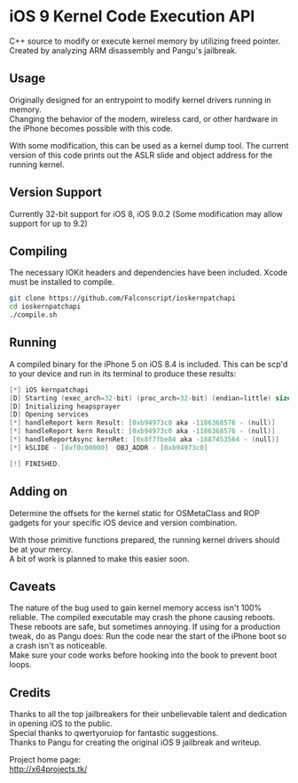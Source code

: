 # iOS 9 Kernel Code Execution API

C++ source to modify or execute kernel memory by utilizing freed pointer. Created by analyzing ARM disassembly and Pangu's jailbreak.

## Usage
Originally designed for an entrypoint to modify kernel drivers running in memory.  
Changing the behavior of the modem, wireless card, or other hardware in the iPhone becomes possible with this code.  

With some modification, this can be used as a kernel dump tool.
The current version of this code prints out the ASLR slide and object address for the running kernel.

## Version Support
Currently 32-bit support for iOS 8, iOS 9.0.2 (Some modification may allow support for up to 9.2)

## Compiling
The necessary IOKit headers and dependencies have been included. Xcode must be installed to compile.
```bash
git clone https://github.com/Falconscript/ioskernpatchapi
cd ioskernpatchapi
./compile.sh
```

## Running
A compiled binary for the iPhone 5 on iOS 8.4 is included. This can be scp'd to your device and run in its terminal to produce these results:
```c
[*] iOS kernpatchapi
[D] Starting (exec_arch=32-bit) (proc_arch=32-bit) (endian=little) sizeof(ull)=8 sizeof(uint64_t)=8
[D] Initializing heapsprayer
[D] Opening services
[*] handleReport kern Result: [0xb94973c0 aka -1186368576 - (null)]
[*] handleReport kern Result: [0xb94973c0 aka -1186368576 - (null)]
[*] handleReportAsync kernRet: [0x8f7fbe84 aka -1887453564 - (null)]
[*] kSLIDE - [0xf0c00000]  OBJ_ADDR - [0xb94973c0]

[!] FINISHED.
```

## Adding on
Determine the offsets for the kernel static for OSMetaClass and ROP gadgets for your specific iOS device and version combination.

With those primitive functions prepared, the running kernel drivers should be at your mercy.  
A bit of work is planned to make this easier soon.

## Caveats
The nature of the bug used to gain kernel memory access isn't 100% reliable. The compiled executable may crash the phone causing reboots.  
These reboots are safe, but sometimes annoying. If using for a production tweak, do as Pangu does: Run the code near the start of the iPhone boot so a crash isn't as noticeable.  
Make sure your code works before hooking into the book to prevent boot loops.  

## Credits
Thanks to all the top jailbreakers for their unbelievable talent and dedication in opening iOS to the public.  
Special thanks to qwertyoruiop for fantastic suggestions.  
Thanks to Pangu for creating the original iOS 9 jailbreak and writeup.


Project home page:  
http://x64projects.tk/
